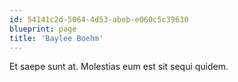 ```yaml
---
id: 54141c2d-5064-4d53-abeb-e060c5c39630
blueprint: page
title: 'Baylee Boehm'
---
```

Et saepe sunt at. Molestias eum est sit sequi quidem.